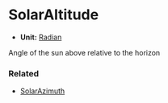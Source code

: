 # SolarAltitude <Badge text="float" />

*  **Unit:** [Radian](https://en.wikipedia.org/wiki/Radian)

Angle of the sun above relative to the horizon

### Related

* [SolarAzimuth](solarazimuth.md)